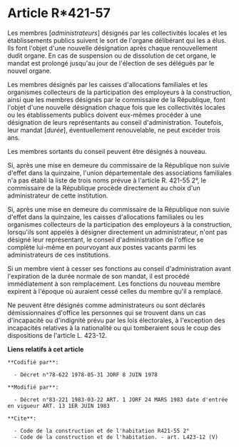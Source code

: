 # Article R*421-57

Les membres [*administrateurs*] désignés par les collectivités locales et les établissements publics suivent le sort de
l'organe délibérant qui les a élus. Ils font l'objet d'une nouvelle désignation après chaque renouvellement dudit organe. En
cas de suspension ou de dissolution de cet organe, le mandat est prolongé jusqu'au jour de l'élection de ses délégués par le
nouvel organe.

Les membres désignés par les caisses d'allocations familiales et les organismes collecteurs de la participation des
employeurs à la construction, ainsi que les membres désignés par le commissaire de la République, font l'objet d'une nouvelle
désignation chaque fois que les collectivités locales ou les établissements publics doivent eux-mêmes procéder à une
désignation de leurs représentants au conseil d'administration. Toutefois, leur mandat [*durée*], éventuellement
renouvelable, ne peut excéder trois ans.

Les membres sortants du conseil peuvent être désignés à nouveau.

Si, après une mise en demeure du commissaire de la République non suivie d'effet dans la quinzaine, l'union départementale
des associations familiales n'a pas établi la liste de trois noms prévue à l'article R. 421-55 2°, le commissaire de la
République procède directement au choix d'un administrateur de cette institution.

Si, après une mise en demeure du commissaire de la République non suivie d'effet dans la quinzaine, les caisses d'allocations
familiales ou les organismes collecteurs de la participation des employeurs à la construction, lorsqu'ils sont appelés à
désigner directement un administrateur, n'ont pas désigné leur représentant, le conseil d'administration de l'office se
complète lui-même en pourvoyant aux postes vacants parmi les administrateurs de ces institutions.

Si un membre vient à cesser ses fonctions au conseil d'administration avant l'expiration de la durée normale de son mandat,
il est procédé immédiatement à son remplacement. Les fonctions du nouveau membre expirent à l'époque où auraient cessé celles
du membre qu'il a remplacé.

Ne peuvent être désignés comme administrateurs ou sont déclarés démissionnaires d'office les personnes qui se trouvent dans
un cas d'incapacité ou d'indignité prévu par les lois électorales, à l'exception des incapacités relatives à la nationalité
ou qui tomberaient sous le coup des dispositions de l'article L. 423-12.

**Liens relatifs à cet article**

	**Codifié par**:

	  - Décret n°78-622 1978-05-31 JORF 8 JUIN 1978

	**Modifié par**:

	  - Décret n°83-221 1983-03-22 ART. 1 JORF 24 MARS 1983 date d'entrée en vigueur ART. 13 1ER JUIN 1983

	**Cite**:

	  - Code de la construction et de l'habitation R421-55 2°
	  - Code de la construction et de l'habitation. - art. L423-12 (V)

